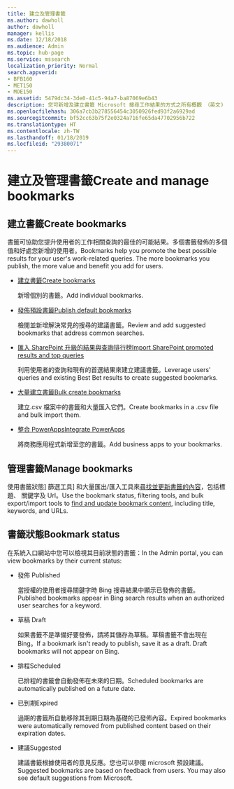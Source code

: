 ```yaml
---
title: 建立及管理書籤
ms.author: dawholl
author: dawholl
manager: kellis
ms.date: 12/18/2018
ms.audience: Admin
ms.topic: hub-page
ms.service: mssearch
localization_priority: Normal
search.appverid:
- BFB160
- MET150
- MOE150
ms.assetid: 5479dc34-3de0-41c5-94a7-ba87069e6b43
description: 您可新增及建立書籤 Microsoft 搜尋工作結果的方式之所有概觀 （英文)
ms.openlocfilehash: 306a7cb3b278556454c3050926fed93f2a6929ad
ms.sourcegitcommit: bf52cc63b75f2e0324a716fe65da47702956b722
ms.translationtype: HT
ms.contentlocale: zh-TW
ms.lasthandoff: 01/18/2019
ms.locfileid: "29380071"
---
```

# <a name="create-and-manage-bookmarks"></a><span data-ttu-id="b59bb-103">建立及管理書籤</span><span class="sxs-lookup"><span data-stu-id="b59bb-103">Create and manage bookmarks</span></span>

## <a name="create-bookmarks"></a><span data-ttu-id="b59bb-104">建立書籤</span><span class="sxs-lookup"><span data-stu-id="b59bb-104">Create bookmarks</span></span>

<span data-ttu-id="b59bb-p101">書籤可協助您提升使用者的工作相關查詢的最佳的可能結果。多個書籤發佈的多個值和好處您新增的使用者。</span><span class="sxs-lookup"><span data-stu-id="b59bb-p101">Bookmarks help you promote the best possible results for your user's work-related queries. The more bookmarks you publish, the more value and benefit you add for users.</span></span>
  
- [<span data-ttu-id="b59bb-107">建立書籤</span><span class="sxs-lookup"><span data-stu-id="b59bb-107">Create bookmarks</span></span>](create-bookmarks.md)
    
    <span data-ttu-id="b59bb-108">新增個別的書籤。</span><span class="sxs-lookup"><span data-stu-id="b59bb-108">Add individual bookmarks.</span></span>
    
- [<span data-ttu-id="b59bb-109">發佈預設書籤</span><span class="sxs-lookup"><span data-stu-id="b59bb-109">Publish default bookmarks</span></span>](publish-default-bookmarks.md)
    
    <span data-ttu-id="b59bb-110">檢閱並新增解決常見的搜尋的建議書籤。</span><span class="sxs-lookup"><span data-stu-id="b59bb-110">Review and add suggested bookmarks that address common searches.</span></span>
    
- [<span data-ttu-id="b59bb-111">匯入 SharePoint 升級的結果與查詢排行榜</span><span class="sxs-lookup"><span data-stu-id="b59bb-111">Import SharePoint promoted results and top queries</span></span>](import-sharepoint-promoted-results-and-top-queries.md)
    
    <span data-ttu-id="b59bb-112">利用使用者的查詢和現有的首選結果來建立建議書籤。</span><span class="sxs-lookup"><span data-stu-id="b59bb-112">Leverage users' queries and existing Best Bet results to create suggested bookmarks.</span></span>
    
- [<span data-ttu-id="b59bb-113">大量建立書籤</span><span class="sxs-lookup"><span data-stu-id="b59bb-113">Bulk create bookmarks</span></span>](bulk-create-bookmarks.md)
    
    <span data-ttu-id="b59bb-114">建立.csv 檔案中的書籤和大量匯入它們。</span><span class="sxs-lookup"><span data-stu-id="b59bb-114">Create bookmarks in a .csv file and bulk import them.</span></span>
    
- [<span data-ttu-id="b59bb-115">整合 PowerApps</span><span class="sxs-lookup"><span data-stu-id="b59bb-115">Integrate PowerApps</span></span>](integrate-powerapps.md)
    
    <span data-ttu-id="b59bb-116">將商務應用程式新增至您的書籤。</span><span class="sxs-lookup"><span data-stu-id="b59bb-116">Add business apps to your bookmarks.</span></span>
    
## <a name="manage-bookmarks"></a><span data-ttu-id="b59bb-117">管理書籤</span><span class="sxs-lookup"><span data-stu-id="b59bb-117">Manage bookmarks</span></span>

<span data-ttu-id="b59bb-118">使用書籤狀態] 篩選工具] 和大量匯出/匯入工具來[尋找並更新書籤的內容](manage-bookmarks.md)，包括標題、 關鍵字及 Url。</span><span class="sxs-lookup"><span data-stu-id="b59bb-118">Use the bookmark status, filtering tools, and bulk export/import tools to [find and update bookmark content](manage-bookmarks.md), including title, keywords, and URLs.</span></span>
  
## <a name="bookmark-status"></a><span data-ttu-id="b59bb-119">書籤狀態</span><span class="sxs-lookup"><span data-stu-id="b59bb-119">Bookmark status</span></span>

<span data-ttu-id="b59bb-120">在系統入口網站中您可以檢視其目前狀態的書籤：</span><span class="sxs-lookup"><span data-stu-id="b59bb-120">In the Admin portal, you can view bookmarks by their current status:</span></span>
  
- <span data-ttu-id="b59bb-121">發佈 </span><span class="sxs-lookup"><span data-stu-id="b59bb-121">Published</span></span>
    
    <span data-ttu-id="b59bb-122">當授權的使用者搜尋關鍵字時 Bing 搜尋結果中顯示已發佈的書籤。</span><span class="sxs-lookup"><span data-stu-id="b59bb-122">Published bookmarks appear in Bing search results when an authorized user searches for a keyword.</span></span>
    
- <span data-ttu-id="b59bb-123">草稿 </span><span class="sxs-lookup"><span data-stu-id="b59bb-123">Draft</span></span>
    
    <span data-ttu-id="b59bb-p102">如果書籤不是準備好要發佈，請將其儲存為草稿。草稿書籤不會出現在 Bing。</span><span class="sxs-lookup"><span data-stu-id="b59bb-p102">If a bookmark isn't ready to publish, save it as a draft. Draft bookmarks will not appear on Bing.</span></span>
    
- <span data-ttu-id="b59bb-126">排程</span><span class="sxs-lookup"><span data-stu-id="b59bb-126">Scheduled</span></span>
    
    <span data-ttu-id="b59bb-127">已排程的書籤會自動發佈在未來的日期。</span><span class="sxs-lookup"><span data-stu-id="b59bb-127">Scheduled bookmarks are automatically published on a future date.</span></span>
    
- <span data-ttu-id="b59bb-128">已到期</span><span class="sxs-lookup"><span data-stu-id="b59bb-128">Expired</span></span>
    
    <span data-ttu-id="b59bb-129">過期的書籤所自動移除其到期日期為基礎的已發佈內容。</span><span class="sxs-lookup"><span data-stu-id="b59bb-129">Expired bookmarks were automatically removed from published content based on their expiration dates.</span></span>
    
- <span data-ttu-id="b59bb-130">建議</span><span class="sxs-lookup"><span data-stu-id="b59bb-130">Suggested</span></span>
    
    <span data-ttu-id="b59bb-p103">建議書籤根據使用者的意見反應。您也可以參閱 microsoft 預設建議。</span><span class="sxs-lookup"><span data-stu-id="b59bb-p103">Suggested bookmarks are based on feedback from users. You may also see default suggestions from Microsoft.</span></span>

  

